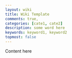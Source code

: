 ```yaml
---
layout: wiki
title: Wiki Template
comments: true,
categories: [cate1, cate2]
description: some word here
keywords: keyword1, keyword2
topmost: false
---
```


Content here
